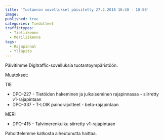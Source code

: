 ```yaml
---
title: 'Tuotannon sovellukset päivitetty 27.2.2018 10:30 - 10:50'
image:
published: true
categories: Tiedotteet
traffictypes:
  - Tieliikenne
  - Meriliikenne
tags:
  - Rajapinnat
  - Ylläpito
---
```


Päivitimme Digitraffic-sovelluksia tuotantoympäristöön.

Muutokset:

TIE

- DPO-227 - Tietöiden hakeminen ja julkaiseminen rajapinnassa - siirretty
  v1-rajapintaan
- DPO-337 - T-LOIK painorajoitteet - beta-rajapintaan

MERI

- DPO-415 - Talvimerenkulku siirretty v1-rajapintaan

Pahoittelemme katkosta aiheutunutta haittaa.
